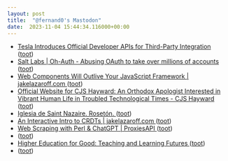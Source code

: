 ```yaml
---
layout: post
title:  "@fernand0's Mastodon"
date:  2023-11-04 15:44:34.116000+00:00
---
```

*  [Tesla Introduces Official Developer APIs for Third-Party Integration ](https://www.infoq.com/news/2023/10/tesla-developer-apis) ([toot](https://mastodon.social/@fernand0/111353048210152587))
*  [Salt Labs \| Oh-Auth - Abusing OAuth to take over millions of accounts ](https://salt.security/blog/oh-auth-abusing-oauth-to-take-over-millions-of-account) ([toot](https://mastodon.social/@fernand0/111352767764351899))
*  [Web Components Will Outlive Your JavaScript Framework \| jakelazaroff.com ](https://jakelazaroff.com/words/web-components-will-outlive-your-javascript-framework) ([toot](https://mastodon.social/@fernand0/111352444824749303))
*  [Official Website for CJS Hayward: An Orthodox Apologist Interested in Vibrant Human Life in Troubled Technological Times - CJS Hayward ](https://cjshayward.com/woke-on-poetry) ([toot](https://mastodon.social/@fernand0/111352360827482534))
*  [Iglesia de Saint Nazaire. Rosetón. ](https://www.flickr.com/photos/fernand0/53304781404) ([toot](https://mastodon.social/@fernand0/111352120795500485))
*  [An Interactive Intro to CRDTs \| jakelazaroff.com ](https://jakelazaroff.com/words/an-interactive-intro-to-crdts) ([toot](https://mastodon.social/@fernand0/111351971136274844))
*  [Web Scraping with Perl & ChatGPT \| ProxiesAPI ](https://proxiesapi.com/articles/web-scraping-with-perl-chatgp) ([toot](https://mastodon.social/@fernand0/111351836691015721))
*  [ ](https://masto.es/@Game8oy_72) ([toot](https://mastodon.social/@fernand0/111351708988558863))
*  [Higher Education for Good: Teaching and Learning Futures ](https://www.openbookpublishers.com/books/10.11647/obp.036) ([toot](https://mastodon.social/@fernand0/111351649432187305))
*  [ ](https://mastodon.social/users/fernand0/statuses/111351430078241786/activity) ([toot](https://mastodon.social/users/fernand0/statuses/111351430078241786/activity))
